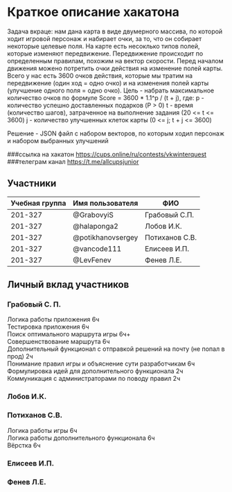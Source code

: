 # Краткое описание хакатона
Задача вкраце: нам дана карта в виде двумерного массива, по которой ходит игровой персонаж и набирает очки, за то, что он собирает некоторые целевые поля.
На карте есть несоклько типов полей, которые изменяют передвижение.
Передвижение происходит по определенным правилам, похожим на вектор скорости.
Перед началом движения можено потретить очки действия на изменение полей карты.
Всего у нас есть 3600 очков действия, которые мы тратим на передвижение (один ход = одно очко) и на изменения полей карты (улучшение одного поля = одно очко).
Цель - набрать максимальное количество очков по формуле
Score = 3600 * 1.1^p / (t + j), где:
p - количество успешно доставленных подарков (P > 0)
t - время (количество шагов), затраченное на выполнение задания (20 <= t <= 3600)
j - количество улучшенных клеток карты (0 <= j;  t + j <= 3600)

Решение - JSON файл с набором векторов, по которым ходил персонаж и набором выбранных улучшений

###ссылка на хакатон
https://cups.online/ru/contests/vkwinterquest
###телеграм канал
https://t.me/allcupsjunior

## Участники

| Учебная группа | Имя пользователя  | ФИО                      |
|----------------|-------------------|--------------------------|
| 201-327        | @GrabovyiS        | Грабовый С.П.            |
| 201-327        | @halaponga2       | Лобов И.К.               |
| 201-327        | @potikhanovsergey | Потиханов С.В.           |
| 201-327        | @vancode111       | Елисеев И.П.             |
| 201-327        | @LevFenev         | Фенев Л.Е.               |

## Личный вклад участников

### Грабовый С. П.  
Логика работы приложения 6ч  
Тестировка приложения 6ч  
Поиск оптимального маршрута игры 6ч+  
Совершенствование маршрута 6ч  
Дополнительный функционал с отправкой решений на почту (не попал в прод) 2ч  
Понимание правил игры и объяснение сути разработчикам 6ч  
Формулировка идей для дополнительного функционала 2ч  
Коммуникация с администраторами по поводу правил 2ч

### Лобов И.К.

### Потиханов С.В.
Логика работы игры 6ч  
Логика работы дополнительного функционала 6ч  
Вёрстка 6ч  


### Елисеев И.П.

### Фенев Л.Е.
